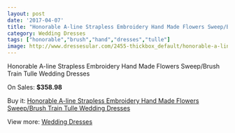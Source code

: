 ```yaml
---
layout: post
date: '2017-04-07'
title: "Honorable A-line Strapless Embroidery Hand Made Flowers Sweep/Brush Train Tulle Wedding Dresses"
category: Wedding Dresses
tags: ["honorable","brush","hand","dresses","tulle"]
image: http://www.dressesular.com/2455-thickbox_default/honorable-a-line-strapless-embroidery-hand-made-flowers-sweep-brush-train-tulle-wedding-dresses.jpg
---
```

Honorable A-line Strapless Embroidery Hand Made Flowers Sweep/Brush Train Tulle Wedding Dresses

On Sales: **$358.98**
<a href="https://www.dressesular.com/wedding-dresses/920-honorable-a-line-strapless-embroidery-hand-made-flowers-sweep-brush-train-tulle-wedding-dresses.html"><amp-img layout="responsive" width="600" height="600" src="//www.dressesular.com/2455-thickbox_default/honorable-a-line-strapless-embroidery-hand-made-flowers-sweep-brush-train-tulle-wedding-dresses.jpg" alt="Honorable A-line Strapless Embroidery Hand Made Flowers Sweep/Brush Train Tulle Wedding Dresses 0" /></a>
<a href="https://www.dressesular.com/wedding-dresses/920-honorable-a-line-strapless-embroidery-hand-made-flowers-sweep-brush-train-tulle-wedding-dresses.html"><amp-img layout="responsive" width="600" height="600" src="//www.dressesular.com/2456-thickbox_default/honorable-a-line-strapless-embroidery-hand-made-flowers-sweep-brush-train-tulle-wedding-dresses.jpg" alt="Honorable A-line Strapless Embroidery Hand Made Flowers Sweep/Brush Train Tulle Wedding Dresses 1" /></a>

Buy it: [Honorable A-line Strapless Embroidery Hand Made Flowers Sweep/Brush Train Tulle Wedding Dresses](https://www.dressesular.com/wedding-dresses/920-honorable-a-line-strapless-embroidery-hand-made-flowers-sweep-brush-train-tulle-wedding-dresses.html "Honorable A-line Strapless Embroidery Hand Made Flowers Sweep/Brush Train Tulle Wedding Dresses")

View more: [Wedding Dresses](https://www.dressesular.com/3-wedding-dresses "Wedding Dresses")